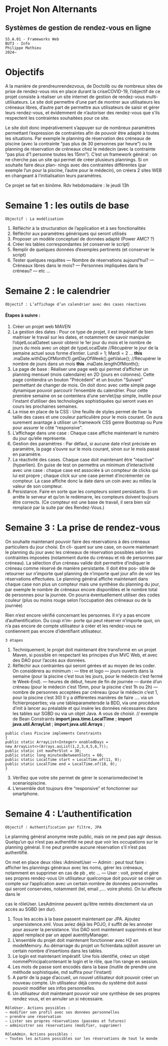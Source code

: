 # **Projet Non Alternants**

## Systèmes de gestion de rendez-vous en ligne

```
S5.A.01 - Frameworks Web
BUT3 - Info
Philippe Mathieu
2024–
```
# Objectifs

A la manière de prendreunrendezvous, de Doctolib ou de nombreux sites de prise de rendez-vous mis
en place durant la criseCOVID-19, l’objectif de ce projet consiste à réaliser un site internet de gestion de
rendez-vous multi-utilisateurs. Le site doit permettre d’une part de montrer aux utilisateurs les créneaux libres,
d’autre part de permettre aux utilisateurs de saisir et gérer leurs rendez-vous, et évidemment de n’autoriser
des rendez-vous que s’ils respectent les contraintes souhaitées pour ce site.

Le site doit donc impérativement s’appuyer sur de nombreux paramètres permettant l’expression de
contraintes afin de pouvoir être adapté à toutes les situations. Par exemple le planning de réservation des
créneaux de piscine (avec la contrainte “pas plus de 30 personnes par heure”) ou le planning de réservation
de créneaux chez le médecin (avec la contrainte “pas plus d’1 personne toutes les 15mn”). C’est un framework
général : on ne cherche pas un site qui permet de créer plusieurs plannings. Si on souhaite faire deux plan-
nings avec des contraintes différentes (par exemple l’un pour la piscine, l’autre pour le médecin), on créera 2
sites WEB en changeant à l’initialisation leurs paramètres.

Ce projet se fait en binôme.
Rdv hebdomadaire : le jeudi 13h

# Semaine 1 : les outils de base

```
Objectif : La modélisation
```
1. Réfléchir à la structuration de l’application et à ses fonctionalités
2. Réfléchir aux paramètres génériques qui seront utilisés
3. Proposer un modèle conceptuel de données adapté (Power AMC? ?)
4. Créer les tables correspondantes (et conserver le script)
5. Remplir de quelques données d’exemples pertinents (et conserver le script)
6. Tester quelques requêtes
    — Nombre de réservations aujourd’hui?
    — Créneaux libres dans le mois?
    — Personnes impliquées dans le créneau?
    — etc ...

# Semaine 2 : le calendrier

```
Objectif : L’affichage d’un calendrier avec des cases réactives
```

#### Étapes à suivre :

1. Créer un projet web MAVEN
2. La gestion des dates :
    Pour ce type de projet, il est impératif de bien maitriser le travail sur les dates, et notamment de savoir
    manipuler l’objetLocalDateet savoir obtenir le 1er jour du mois et le nombre de jours du mois avec
    un objet de typeLocalDate
    //Récupérer le jour de la semaine actuel sous forme d’entier. Lundi = 1; Mardi = 2 ...
    **this** .maDate.withDayOfMonth(1).getDayOfWeek().getValue();
    //Récupérer le nombre de jours dans un mois
    **this** .maDate.lengthOfMonth();
3. La page de base :
    Réaliser une page web qui permet d’afficher un planning mensuel (mois calendaire) en 2D (jours en
    colonnes). Cette page contiendra un bouton "Précédent" et un bouton "Suivant" permettant de
    changer de mois. On doit donc avec cette simple page dynamique pouvoir parcourir l’ensemble du
    calendrier.
    Pour cette première semaine on se contentera d’une servlet/jsp simple, inutile pour l’instant d’utiliser
    des technologies sophistiquées qui seront vues en cours les prochaines semaines.
4. La mise en place de la CSS :
    Une feuille de styles permet de fixer la taille des cases et une couleur particulière pour le mois courant.
    On aura surement avantage à utiliser un framework CSS genre Bootstrap ou Pure pour assurer le côté
    “responsive”.
5. L’affichage dans une case :
    Chaque case affiche maintenant le numéro du jour qu’elle représente.
6. Gestion des paramètres :
    Par défaut, si aucune date n’est précisée en paramètre, la page s’ouvre sur le mois courant, sinon sur
    le mois passé en paramètre.
7. La réactivité des cases.
    Chaque case doit maintenant être "réactive" (hyperlien). En guise de test on permettra un minimum
    d’interactivité avec une case : chaque case est associée à un compteur de clicks qui lui est propre ;
    chaque click sur une case permet d’incrémenter ce compteur. La case affiche donc la date dans un
    coin avec au milieu la valeur de son compteur.
8. Persistance.
    Faire en sorte que les compteurs soient persistants. Si on arrête le serveur et qu’on le redémarre, les
    compteurs doivent toujours être corrects.
    (Ce compteur est une base de travail, il sera bien sûr remplacé par la suite par des Rendez-Vous.)

# Semaine 3 : La prise de rendez-vous

On souhaite maintenant pouvoir faire des réservations à des créneaux particuliers du jour choisi. En cli-
quant sur une case, on ouvre maintenant le planning du jour avec les créneaux de réservation possibles selon
les contraintes imposées (notamment durée du créneau et nb de personnes par créneau). La sélection d’un
créneau valide doit permettre d’indiquer le créneau comme réservé de manière persistante. Il doit être pos-
sible de retourner sur n’importe quel planning de n’importe quel jour afin de voir les réservations effectuées.
Le planning général affiche maintenant dans chaque case non plus un compteur mais une synthèse du
planning du jour, par exemple le nombre de créneaux encore disponibles et le nombre total de personnes
pour la journée. On pourra éventuellement utiliser des codes couleur (plus ou moins rouge selon l’occupation
des créneaux ou de la journée)


Rien n’est encore vérifié concernant les personnes. Il n’y a pas encore d’authentification. Du coup n’im-
porte qui peut réserver n’importe quoi, on n’a pas encore de compte utilisateur à créer et les rendez-vous ne
contiennent pas encore d’identifiant utilisateur.

```
3 étapes
```
1. Techniquement, le projet doit maintenant être transformé en un projet Maven, si possible en respectant
    les principes d’un MVC Web, et avec des DAO pour l’accès aux données.
2. Réfléchir aux contraintes qui seront gérées et au moyen de les coder. On considèrera au minimum :
    — titre et logo
    — jours ouverts dans la semaine (pour la piscine c’est tous les jours, pour le médecin c’est fermé le
       Week-End).
    — heures de début, heure de fin de journée
    — durée d’un créneau (pour le médecin c’est 15mn, pour la piscine c’est 1h ou 2h)
    — nombre de personnes acceptées par créneau (pour le médecin c’est 1, pour la piscine c’est 30)
    Il y a différentes manières de faire .... via un fichierproperties; via une tableparametersde la
    BDD, via une procédure d’init à lancer au préalable et qui insère les données nécessaires dans les
    tables sur SGBD ou via un objet Java. A vous de choisir.
    // exemple de Bean Constraints
    **import java.time.LocalTime** ;
    **import java.util.ArrayList** ;
    **import java.util.Arrays** ;

```
public class Piscine implements Constraints
{
public static ArrayList<Integer> enabledDays =
new ArrayList<>(Arrays.asList(1,2,3,4,5,6,7));
public static int maxPerSlot = 30;
public static long minutesBetweenSlots = 60;
public static LocalTime start = LocalTime.of(11, 0);
public static LocalTime end = LocalTime.of(18, 0);
}
```
3. Vérifiez que votre site permet de gérer le scenariomedecinet le scenariopiscine.
4. L’ensemble doit toujours être “responsive” et fonctionner sur smartphone.

# Semaine 4 : L’authentification

```
Objectif : Authentification par filtre, JPA
```
Le planning général anonyme reste public, mais on ne peut pas agir dessus. Quelqu’un qui n’est pas
authentifié ne peut que voir les occupations sur le planning général. Il ne peut prendre aucune réservation s’il
n’est pas authentifié.

On met en place deux rôles :AdminetUser
— Admin : peut tout faire : afficher les plannings généraux avec les noms, gérer les créneaux, notamment
en supprimer en cas de pb , etc ...
— User : voit, prend et gère ses propres rendez-vous
Un utilisateur quelconque doit pouvoir se créer un compte sur l’application avec un certain nombre de
données personnelles qui seront conservées, notamment (tel, email ,.... voire photo). On lui affecte dans le


cas le rôleUser. LesAdminne peuvent qu’être rentrés directement via un accès au SGBD (en dur).

1. Tous les accès à la base passent maintenant par JPA. Ajoutez unpersistence.xml. Vous aviez déjà
    les POJO, il suffit de les annoter pour assurer la persistance. Vos DAO sont maintenant supprimés et
    leur appel remplacé par un appel auentityManager.
2. L’ensemble du projet doit maintenant fonctionner avec H2 en modeMemory. Au démarrage du projet
    un fichierdata.sqldoit assurer un certain nombre d’insertions dans les tables.
3. Le login est maintenant impératif. Une fois identifié, créez un objet nomméPrincipalcontenant le
    login et le rôle, que l’on range en session.
4. Les mots de passe sont encodés dans la base (inutile de prendre une méthode sophistiquée, md
    suffira pour l’instant)
5. A partir de la page d’accueil, un nouvel utilisateur doit pouvoir créer un nouveau compte. Un utilisateur
    déjà connu du système doit aussi pouvoir modifier ses infos personnelles.
6. Un utilisateur doit maintenant pouvoir voir une synthèse de ses propres rendez vous, et en annuler un
    si nécessaire.

```
RôleUser. Actions possibles :
— modifier son profil avec ses données personnelles
— prendre une réservation
— Lister ses propres réservations (passées et futures)
— administrer ses réservations (modifier, supprimer)
```
```
RôleAdmin. Actions possibles :
— Toutes les actions possibles sur les réservations de tout le monde
```
